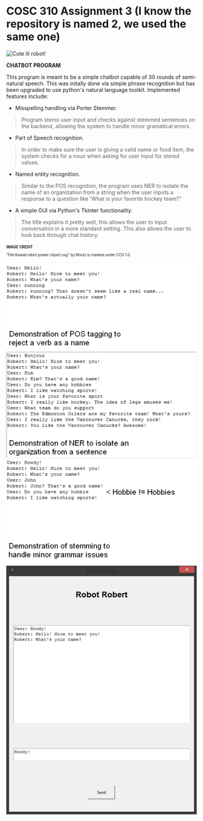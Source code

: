 # COSC 310 Assignment 3 (I know the repository is named 2, we used the same one)

![Cute lil robot!](https://upload.wikimedia.org/wikipedia/commons/7/75/Kawaii_robot_power_clipart.svg)

**CHATBOT PROGRAM**

This program is meant to be a simple chatbot capable of 30 rounds of semi-natural speech. This was initally done via simple phrase recognition but has been upgraded to use python's natural language toolkit. Implemented features include:

- Misspelling handling via Porter Stemmer.
> Program stems user input and checks against stemmed sentences on the backend, allowing the system to handle minor gramatical errors.

- Part of Speech recognition.
> In order to make sure the user is giving a valid name or food item, the system checks for a noun when asking for user input for stored values.

- Named entity recognition.
> Similar to the POS recognition, the program uses NER to isolate the name of an organization from a string when the user inputs a response to a question like 'What is your favorite hockey team?"

- A simple GUI via Python's Tkinter functionality.
> The title explains it pretty well, this allows the user to input conversation in a more standard setting. This also allows the user to look back through chat history.

<sub><sup>**IMAGE CREDIT**</sub></sup><br>
<sub><sup>"File:Kawaii robot power clipart.svg" by Mvolz is marked under CC0 1.0.</sub></sup>

![POS](/images/pos.png "Demonstration of POS tagging")
![NER](/images/ner.png "Demonstration of Named Entity Recognition")
![STEM](/images/stem.png "Demonstration of Porter Stemmer")
![GUI](/images/gui.png "Demonstration of GUI")
